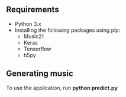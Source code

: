 ## Requirements

* Python 3.x
* Installing the following packages using pip:
	* Music21
	* Keras
	* Tensorflow
	* h5py


## Generating music
To use the application, run  **python predict.py**

